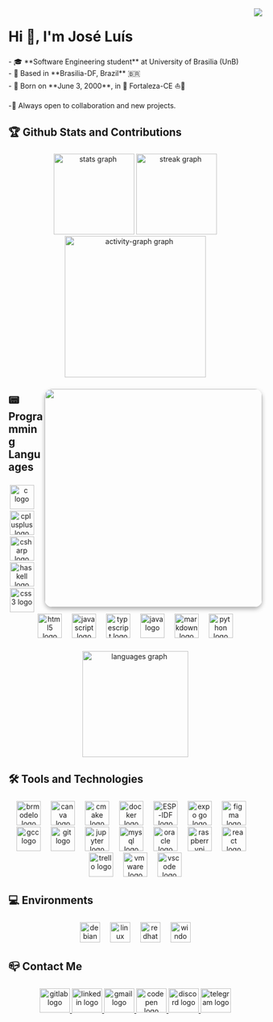 <img align="right" src="https://profile-counter.glitch.me/joseluis-rt/count.svg?"  />

###

<h1 align="left">Hi 👋, I'm José Luís</h1>

###

<p align="left">- 🎓 **Software Engineering student** at University of Brasilia (UnB)<br>- 📍 Based in **Brasilia-DF, Brazil** 🇧🇷 <br>- 🐲 Born on **June 3, 2000**, in 🌴 Fortaleza-CE ⛵🌴<br><br>-🤝 Always open to collaboration and new projects.</p>

###

<h2 align="left">🏆 Github Stats and Contributions</h2>

###

<div align="center">
  <img src="https://github-readme-stats.vercel.app/api?username=joseluis-rt&hide_title=false&hide_rank=false&show_icons=true&include_all_commits=false&count_private=true&disable_animations=true&theme=react&locale=en&hide_border=true&order=1" height="160" alt="stats graph"  />
  <img src="https://streak-stats.demolab.com?user=joseluis-rt&locale=en&mode=daily&theme=prussian&hide_border=true&border_radius=24&order=3" height="160" alt="streak graph"  />
  <img src="https://github-readme-activity-graph.vercel.app/graph?username=joseluis-rt&radius=24&theme=github-dark-dimmed&area=true&order=5&hide_border=true&hide_title=false" height="280" alt="activity-graph graph"  />
</div>

###

<img align="right" height="432" src="https://i.gifer.com/NxNg.gif" style="border-radius: 15px; box-shadow: 0 4px 8px rgba(0, 0, 0, 0.3);" />

###

<h2 align="left">📟 Programming Languages</h2>

###

<div align="center">
  <img src="https://cdn.jsdelivr.net/gh/devicons/devicon/icons/c/c-original.svg" height="48" alt="c logo" title="C" />
  <img width="12" />
  <img src="https://cdn.jsdelivr.net/gh/devicons/devicon/icons/cplusplus/cplusplus-original.svg" height="48" alt="cplusplus logo" title="C++" />
  <img width="12" />
  <img src="https://cdn.jsdelivr.net/gh/devicons/devicon/icons/csharp/csharp-original.svg" height="48" alt="csharp logo" title="C#" />
  <img width="12" />
  <img src="https://cdn.jsdelivr.net/gh/devicons/devicon/icons/haskell/haskell-original.svg" height="48" alt="haskell logo" title="Haskell" />
  <img width="12" />
  <img src="https://cdn.jsdelivr.net/gh/devicons/devicon/icons/css3/css3-original.svg" height="48" alt="css3 logo" title="CSS3" />
  <img width="12" />
  <img src="https://cdn.jsdelivr.net/gh/devicons/devicon/icons/html5/html5-original.svg" height="48" alt="html5 logo" title="HTML5" />
  <img width="12" />
  <img src="https://cdn.jsdelivr.net/gh/devicons/devicon/icons/javascript/javascript-original.svg" height="48" alt="javascript logo" title="JavaScript" />
  <img width="12" />
  <img src="https://cdn.jsdelivr.net/gh/devicons/devicon/icons/typescript/typescript-original.svg" height="48" alt="typescript logo" title="TypeScript" />
  <img width="12" />
  <img src="https://cdn.jsdelivr.net/gh/devicons/devicon/icons/java/java-original.svg" height="48" alt="java logo" title="Java" />
  <img width="12" />
  <img src="https://cdn.jsdelivr.net/gh/devicons/devicon/icons/markdown/markdown-original.svg" height="48" alt="markdown logo" title="Markdown" />
  <img width="12" />
  <img src="https://cdn.jsdelivr.net/gh/devicons/devicon/icons/python/python-original.svg" height="48" alt="python logo" title="Python" />
</div>

###

<div align="center">
  <img src="https://github-readme-stats.vercel.app/api/top-langs?username=joseluis-rt&locale=en&hide_title=false&layout=compact&card_width=320&langs_count=6&theme=prussian&hide_border=true&order=2" height="210" alt="languages graph"  />
</div>

###

<h2 align="left">🛠 Tools and Technologies</h2>

###

<div align="center">
  <img src="https://yt3.googleusercontent.com/ZpRyBvODc2Rit7G_sIPeX8g48vW3ZQVzXrEKRpkfUImCXMCgsEve_mmujJo5xbiGFz9EeJx6Hw=s900-c-k-c0x00ffffff-no-rj" height="48" alt="brmodelo logo" title="BR Modelo" />
  <img width="12" />
  <img src="https://cdn.jsdelivr.net/gh/devicons/devicon/icons/canva/canva-original.svg" height="48" alt="canva logo" title="Canva" />
  <img width="12" />
  <img src="https://cdn.jsdelivr.net/gh/devicons/devicon/icons/cmake/cmake-original.svg" height="48" alt="cmake logo" title="CMake" />
  <img width="12" />
  <img src="https://cdn.jsdelivr.net/gh/devicons/devicon/icons/docker/docker-original.svg" height="48" alt="docker logo" title="Docker" />
  <img width="12" />
  <img src="https://seeklogo.com/images/E/espressif-systems-logo-1350B9E771-seeklogo.com.png" height="48" alt="ESP-IDF logo" title="ESP-IDF" />
  <img width="12" />
  <img src="https://seeklogo.com/images/E/expo-go-app-logo-BBBE394CB8-seeklogo.com.png" height="48" alt="expo go logo" title="Expo Go" />
  <img width="12" />
  <img src="https://cdn.jsdelivr.net/gh/devicons/devicon/icons/figma/figma-original.svg" height="48" alt="figma logo" title="Figma" />
  <img width="12" />
  <img src="https://cdn.jsdelivr.net/gh/devicons/devicon/icons/gcc/gcc-original.svg" height="48" alt="gcc logo" title="GCC" />
  <img width="12" />
  <img src="https://cdn.jsdelivr.net/gh/devicons/devicon/icons/git/git-original.svg" height="48" alt="git logo" title="Git" />
  <img width="12" />
  <img src="https://cdn.jsdelivr.net/gh/devicons/devicon/icons/jupyter/jupyter-original.svg" height="48" alt="jupyter logo" title="Jupyter" />
  <img width="12" />
  <img src="https://cdn.jsdelivr.net/gh/devicons/devicon/icons/mysql/mysql-original.svg" height="48" alt="mysql logo" title="MySQL" />
  <img width="12" />
  <img src="https://cdn.jsdelivr.net/gh/devicons/devicon/icons/oracle/oracle-original.svg" height="48" alt="oracle logo" title="Oracle" />
  <img width="12" />
  <img src="https://cdn.jsdelivr.net/gh/devicons/devicon/icons/raspberrypi/raspberrypi-original.svg" height="48" alt="raspberrypi logo" title="Raspberry Pi" />
  <img width="12" />
  <img src="https://cdn.jsdelivr.net/gh/devicons/devicon/icons/react/react-original.svg" height="48" alt="react logo" title="React" />
  <img width="12" />
  <img src="https://cdn.jsdelivr.net/gh/devicons/devicon/icons/trello/trello-plain.svg" height="48" alt="trello logo" title="Trello" />
  <img width="12" />
  <img src="https://upload.wikimedia.org/wikipedia/commons/thumb/5/5a/Vmware_workstation_16_icon.svg/2051px-Vmware_workstation_16_icon.svg.png" height="48" alt="vmware logo" title="VMware" />
  <img width="12" />
  <img src="https://cdn.jsdelivr.net/gh/devicons/devicon/icons/vscode/vscode-original.svg" height="48" alt="vscode logo" title="VSCode" />
</div>

###

<h2 align="left">💻 Environments</h2>

###

<div align="center">
  <img src="https://cdn.jsdelivr.net/gh/devicons/devicon/icons/debian/debian-original.svg" height="40" alt="debian logo" title="Debian" />
  <img width="12" />
  <img src="https://cdn.jsdelivr.net/gh/devicons/devicon/icons/linux/linux-original.svg" height="40" alt="linux logo" title="Linux" />
  <img width="12" />
  <img src="https://cdn.jsdelivr.net/gh/devicons/devicon/icons/redhat/redhat-original.svg" height="40" alt="redhat logo" title="Red Hat" />
  <img width="12" />
  <img src="https://cdn.jsdelivr.net/gh/devicons/devicon/icons/windows8/windows8-original.svg" height="40" alt="windows8 logo" title="Windows" />
</div>

###

<h2 align="left">📪 Contact Me</h2>

###

<div align="center">
  <a href="https://gitlab.com/joseluis-rt" target="_blank">
    <img src="https://cdn.jsdelivr.net/gh/devicons/devicon/icons/gitlab/gitlab-original.svg" width="60" height="48" alt="gitlab logo" title="GitLab" />
  </a>
  <a href="https://www.linkedin.com/in/jose-luis-ramos-teixeira/" target="_blank">
    <img src="https://raw.githubusercontent.com/maurodesouza/profile-readme-generator/master/src/assets/icons/social/linkedin/default.svg" width="60" height="48" alt="linkedin logo" title="LinkedIn" />
  </a>
  <a href="mailto:joseluisramost3@gmail.com" target="_blank">
    <img src="https://raw.githubusercontent.com/maurodesouza/profile-readme-generator/master/src/assets/icons/social/gmail/default.svg" width="60" height="48" alt="gmail logo" title="Gmail" />
  </a>
  <a href="https://codepen.io/joseluis-rt" target="_blank">
    <img src="https://raw.githubusercontent.com/maurodesouza/profile-readme-generator/master/src/assets/icons/social/codepen/default.svg" width="60" height="48" alt="codepen logo" title="CodePen" />
  </a>
  <a href="https://discord.com/users/580169489103192067" target="_blank">
    <img src="https://raw.githubusercontent.com/maurodesouza/profile-readme-generator/master/src/assets/icons/social/discord/default.svg" width="60" height="48" alt="discord logo" title="Discord" />
  </a>
  <a href="https://t.me/JoseLuiis" target="_blank">
    <img src="https://raw.githubusercontent.com/maurodesouza/profile-readme-generator/master/src/assets/icons/social/telegram/default.svg" width="60" height="48" alt="telegram logo" title="Telegram" />
  </a>
</div>
